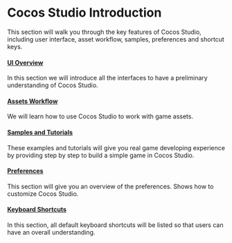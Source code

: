 # Cocos Studio Introduction


This section will walk you through the key features of Cocos Studio, including user interface, asset workflow, samples, preferences and shortcut keys.

#### [UI Overview](../interface/about/en.md)

In this section we will introduce all the interfaces to have a preliminary understanding of Cocos Studio.

#### [Assets Workflow](../interface/resources/en.md)

We will learn how to use Cocos Studio to work with game assets.

#### [Samples and Tutorials](../samples-and-tutorial/en.md)

These examples and tutorials will give you real game developing experience by providing step by step to build a simple game in Cocos Studio.

#### [Preferences](../preference/en.md)

This section will give you an overview of the preferences. Shows how to customize Cocos Studio.

#### [Keyboard Shortcuts](../shotcut/en.md)

In this section, all default keyboard shortcuts will be listed so that users can have an overall understanding.

